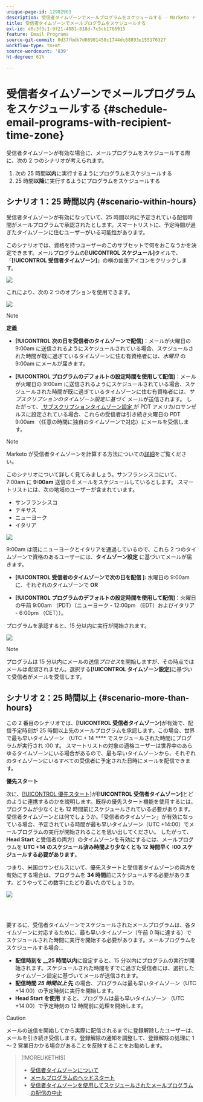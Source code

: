 ```yaml
---
unique-page-id: 12982903
description: 受信者タイムゾーンでメールプログラムをスケジュールする - Marketo ドキュメント - 製品ドキュメント
title: 受信者タイムゾーンでメールプログラムをスケジュールする
exl-id: d0c3f3c1-9f21-4081-818d-7c5cb1766915
feature: Email Programs
source-git-commit: 0d37fbdb7d08901458c1744dc68893e155176327
workflow-type: tm+mt
source-wordcount: '839'
ht-degree: 61%

---
```


# 受信者タイムゾーンでメールプログラムをスケジュールする {#schedule-email-programs-with-recipient-time-zone}

受信者タイムゾーンが有効な場合に、メールプログラムをスケジュールする際に、次の 2 つのシナリオが考えられます。

1. 次の 25 時間&#x200B;**以内**&#x200B;に実行するようにプログラムをスケジュールする
1. 25 時間&#x200B;**以降**&#x200B;に実行するようにプログラムをスケジュールする

## シナリオ 1：25 時間以内 {#scenario-within-hours}

受信者タイムゾーンが有効になっていて、25 時間以内に予定されている配信時間がメールプログラムで承認されたとします。スマートリストに、予定時間が過ぎたタイムゾーンに住むユーザーがいる可能性があります。

このシナリオでは、資格を持つユーザーのこのサブセットで何をおこなうかを決定できます。メールプログラムの&#x200B;**[!UICONTROL スケジュール]**&#x200B;タイルで、「**[!UICONTROL 受信者タイムゾーン]**」の横の歯車アイコンをクリックします。

![](assets/image2017-12-5-10-3a46-3a42.png)

これにより、次の 2 つのオプションを使用できます。

![](assets/image2017-12-5-10-3a31-3a28.png)

>[!NOTE]
>
>**定義**
>
>* **[!UICONTROL 次の日を受信者のタイムゾーンで配信]**：メールが火曜日の 9:00am に送信されるようにスケジュールされている場合、スケジュールされた時間が既に過ぎているタイムゾーンに住む有資格者には、*水曜日* の 9:00am にメールが届きます。
>
>* **[!UICONTROL プログラムのデフォルトの設定時間を使用して配信]**：メールが火曜日の 9:00am に送信されるようにスケジュールされている場合、スケジュールされた時間が既に過ぎているタイムゾーンに住む有資格者には、_サブスクリプションのタイムゾーン設定に基づく_ メールが送信されます。 したがって、[ サブスクリプションタイムゾーン設定 ](/help/marketo/product-docs/administration/settings/select-your-language-locale-and-time-zone.md) が PDT アメリカ/ロサンゼルスに設定されている場合、これらの受信者は引き続き火曜日の PDT 9:00am （任意の時間に独自のタイムゾーンで対応）にメールを受信します。

>[!NOTE]
>
>Marketo が受信者タイムゾーンを計算する方法についての[詳細](/help/marketo/product-docs/email-marketing/email-programs/email-program-actions/scheduling-with-recipient-time-zone/understanding-recipient-time-zone.md#calculating-time-zone)をご覧ください。

このシナリオについて詳しく見てみましょう。サンフランシスコにいて、7:00am に **9:00am** 送信の E メールをスケジュールしているとします。 スマートリストには、次の地域のユーザーが含まれています。

* サンフランシスコ
* テキサス
* ニューヨーク
* イタリア

![](assets/image2017-12-6-10-3a52-3a41.png)

9:00am は既にニューヨークとイタリアを通過しているので、これら 2 つのタイムゾーンで資格のあるユーザーには、**タイムゾーン設定** に基づいてメールが届きます。

* **[!UICONTROL 受信者のタイムゾーンで次の日を配信 ]:** 水曜日の 9:00am に、それぞれのタイムゾーンで **OR**

* **[!UICONTROL プログラムのデフォルトの設定時間を使用して配信]**：火曜日の午前 9:00am （PDT）（ニューヨーク - 12:00pm （EDT）およびイタリア - 6:00pm （CET））。

プログラムを承認すると、15 分以内に実行が開始されます。

![](assets/screen-shot-2017-12-09-at-3.34.14-pm.png)

>[!NOTE]
>
>プログラムは 15 分以内にメールの送信&#x200B;_プロセス_&#x200B;を開始しますが、その時点ではメールは&#x200B;_配信_&#x200B;されません。選択する&#x200B;**[!UICONTROL タイムゾーン設定]**&#x200B;に基づいて受信者がメールを受信します。

## シナリオ 2：25 時間以上 {#scenario-more-than-hours}

この 2 番目のシナリオでは、**[!UICONTROL 受信者タイムゾーン]**&#x200B;が有効で、配信予定時刻が 25 時間以上先のメールプログラムを承認します。この場合、世界で最も早いタイムゾーン （UTC + 14 **** でスケジュールされた時間にプログラムが実行され :00 す。 スマートリストの対象の適格ユーザーは世界中のあらゆるタイムゾーンにいる場合があるので、最も早いタイムゾーンから、それぞれのタイムゾーンにいるすべての受信者に予定された日時にメールを配信できます。

**優先スタート**

次に、[[!UICONTROL 優先スタート]](/help/marketo/product-docs/email-marketing/email-programs/email-program-actions/head-start-for-email-programs.md)が&#x200B;**[!UICONTROL 受信者タイムゾーン]**&#x200B;とどのように連携するのかを説明します。既存の優先スタート機能を使用するには、プログラムが少なくとも 12 時間前にスケジュールされている必要があります。受信者タイムゾーンとは何でしょうか。「受信者のタイムゾーン」が有効になっている場合、予定されている時間が最も早いタイムゾーン（UTC +14:00）でメールプログラムの実行が開始されることを思い出してください。 したがって、**Head Start** と受信者の両方）のタイムゾーンを有効にするには、メールプログラムを **UTC +14 のスケジュール済み時間より少なくとも 12 時間早く :00 スケジュールする必要があります**。

つまり、米国ロサンゼルスにいて、優先スタートと受信者タイムゾーンの両方を有効にする場合は、プログラムを **34 時間**&#x200B;前にスケジュールする必要があります。どうやってこの数字にたどり着いたのでしょうか。

![](assets/image2017-12-5-13-3a11-3a38.png)

<br> 

要するに、受信者タイムゾーンでスケジュールされたメールプログラムは、各タイムゾーンに対応するために、最も早いタイムゾーン（午前 0 時に達する）でスケジュールされた時間に実行を開始する必要があります。メールプログラムをスケジュールする場合…

* **配信時刻を __25 時間以内**&#x200B;に設定すると、15 分以内にプログラムの実行が開始されます。スケジュールされた時間をすでに過ぎた受信者には、選択したタイムゾーン設定に基づいてメールが送信されます。
* **配信時間 _25 時間以上_ 先** の場合、プログラムは最も早いタイムゾーン（UTC +14:00）の予定時刻に実行を開始します。
* **Head Start を使用** すると、プログラムは最も早いタイムゾーン （UTC +14:00）で予定時刻の 12 時間前に処理を開始します。

>[!CAUTION]
>
>メールの送信を開始してから実際に配信されるまでに登録解除したユーザーは、メールを引き続き受信します。登録解除の通知を調整して、登録解除の処理に 1 ～ 2 営業日かかる場合があることを反映することをお勧めします。

>[!MORELIKETHIS]
>
>* [受信者タイムゾーンについて](/help/marketo/product-docs/email-marketing/email-programs/email-program-actions/scheduling-with-recipient-time-zone/understanding-recipient-time-zone.md)
>* [メールプログラムのヘッドスタート](/help/marketo/product-docs/email-marketing/email-programs/email-program-actions/head-start-for-email-programs.md)
>* [受信者タイムゾーンを使用してスケジュールされたメールプログラムの配信の中止](/help/marketo/product-docs/email-marketing/email-programs/email-program-actions/scheduling-with-recipient-time-zone/abort-delivery-of-email-programs-scheduled-with-recipient-time-zone.md)
